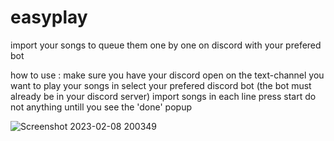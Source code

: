 # easyplay
import your songs to queue them one by one on discord with your prefered bot

how to use :
make sure you have your discord open on the text-channel you want to play your songs in
select your prefered discord bot (the bot must already be in your discord server)
import songs in each line 
press start
do not anything untill you see the 'done' popup


![Screenshot 2023-02-08 200349](https://user-images.githubusercontent.com/115648246/217592822-d5562e7b-a399-4753-ba1e-508906aadadc.png)
